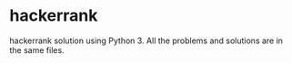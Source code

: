 # hackerrank
hackerrank solution using Python 3.
All the problems and solutions are in the same files.
